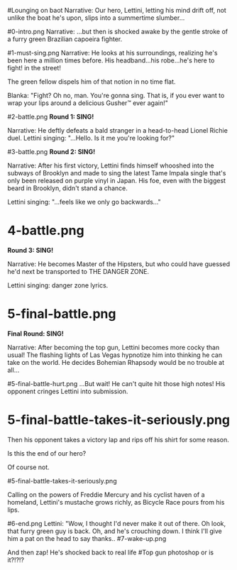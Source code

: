 #Lounging on baot
Narrative: Our hero, Lettini, letting his mind drift off, not unlike the boat he's upon, slips into a summertime slumber...

#0-intro.png
Narrative: ...but then is shocked awake by the gentle stroke of a furry green Brazilian capoeira fighter.

#1-must-sing.png
Narrative: He looks at his surroundings, realizing he's been here a million times before. His headband...his robe...he's here to fight! in the street! 

The green fellow dispels him of that notion in no time flat. 

Blanka: "Fight? Oh no, man. You're gonna sing. That is, if you ever want to wrap your lips around a delicious Gusher™ ever again!"

#2-battle.png
**Round 1: SING!**

Narrative: He deftly defeats a bald stranger in a head-to-head Lionel Richie duel.
Lettini singing: "...Hello. Is it me you're looking for?"

#3-battle.png
**Round 2: SING!**

Narrative: After his first victory, Lettini finds himself whooshed into the subways of Brooklyn and made to sing the latest Tame Impala single that's only been released on purple vinyl in Japan. His foe, even with the biggest beard in Brooklyn, didn't stand a chance.

Lettini singing: "...feels like we only go backwards..."

# 4-battle.png
**Round 3: SING!**

Narrative: He becomes Master of the Hipsters, but who could have guessed he'd next be transported to THE DANGER ZONE.

Lettini singing: danger zone lyrics.

# 5-final-battle.png
**Final Round: SING!**

Narrative: After becoming the top gun, Lettini becomes more cocky than usual! The flashing lights of Las Vegas hypnotize him into thinking he can take on the world. He decides Bohemian Rhapsody would be no trouble at all...

#5-final-battle-hurt.png
...But wait! He can't quite hit those high notes! His opponent cringes Lettini into submission. 

# 5-final-battle-takes-it-seriously.png
Then his opponent takes a victory lap and rips off his shirt for some reason.

Is this the end of our hero?

Of course not.

#5-final-battle-takes-it-seriously.png

Calling on the powers of Freddie Mercury and his cyclist haven of a homeland, Lettini's mustache grows richly, as Bicycle Race pours from his lips.

#6-end.png
Lettini: "Wow, I thought I'd never make it out of there. Oh look, that furry green guy is back. Oh, and he's crouching down. I think I'll give him a pat on the head to say thanks..
#7-wake-up.png

And then zap! He's shocked back to real life
#Top gun photoshop
or is it?!?!?
